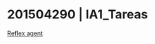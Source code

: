 # 201504290 | IA1_Tareas

[Reflex agent](https://bchacon45.github.io/IA1_Tareas/Aspiradora/01_reflex_agent.html)
